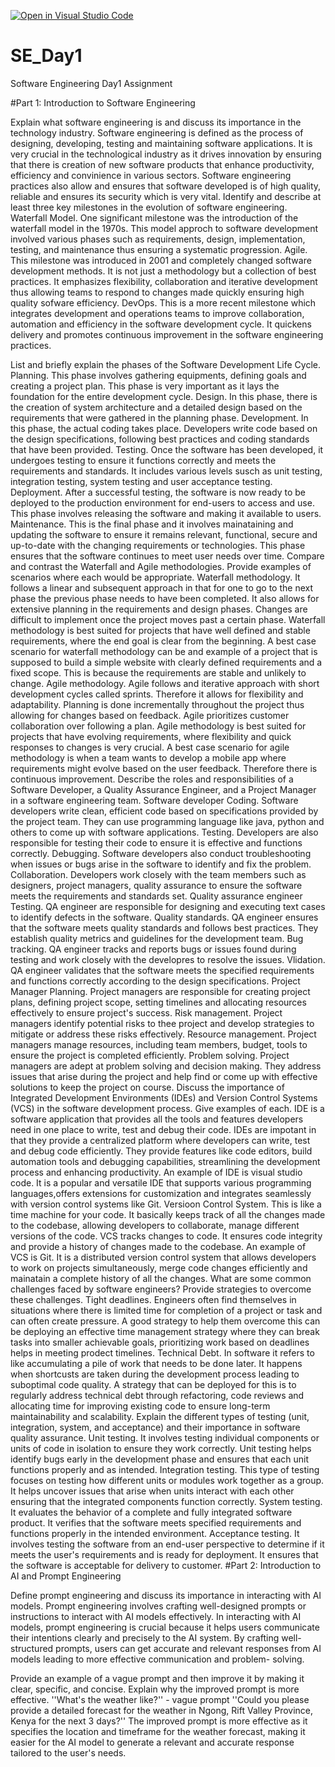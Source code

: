 [![Open in Visual Studio Code](https://classroom.github.com/assets/open-in-vscode-2e0aaae1b6195c2367325f4f02e2d04e9abb55f0b24a779b69b11b9e10269abc.svg)](https://classroom.github.com/online_ide?assignment_repo_id=15578958&assignment_repo_type=AssignmentRepo)
# SE_Day1
Software Engineering Day1 Assignment

#Part 1: Introduction to Software Engineering

Explain what software engineering is and discuss its importance in the technology industry.
Software engineering is defined as the process of designing, developing, testing and maintaining software applications. It is very crucial in the technological industry as it drives innovation by ensuring that there is creation of new software products that enhance productivity, efficiency and convinience in various sectors.
Software engineering practices also allow and ensures that software developed is of high quality, reliable and ensures its security which is very vital.
Identify and describe at least three key milestones in the evolution of software engineering.
Waterfall Model. One significant milestone was the introduction of the waterfall model in the 1970s. This model approch to software development involved various phases such as requirements, design, implementation, testing, and maintenance thus ensuring a systematic progression.
Agile. This milestone was introduced in 2001 and completely changed software development methods. It is not just a methodology but a collection of best practices. It emphasizes flexibility, collaboration and iterative development thus allowing teams to respond to changes made quickly ensuring high quality sofware efficiency.
DevOps. This is a more recent milestone which integrates development and operations teams to improve collaboration, automation and efficiency in the software development cycle. It quickens delivery and promotes continuous improvement in the software engineering practices.

List and briefly explain the phases of the Software Development Life Cycle.
Planning. This phase involves gathering equipments, defining goals and creating a project plan. This phase is very important as it lays the foundation for the entire development cycle.
Design. In this phase, there is the creation of system architecture and a detailed design based on the requirements that were gathered in the planning phase.
Development. In this phase, the actual coding takes place. Developers write code based on the design specifications, following best practices and coding standards that have been provided.
Testing. Once the software has been developed, it undergoes testing to ensure it functions correctly and meets the requirements and standards. It includes various levels susch as unit testing, integration testing, system testing and user acceptance testing.
Deployment. After a successful testing, the software is now ready to be deployed to the production environment for end-users to access and use. This phase involves releasing the software and making it available to users.
Maintenance. This is the final phase and it involves mainataining and updating the software to ensure it remains relevant, functional, secure and up-to-date with the changing requirements or technologies. This phase ensures that the software continues to meet user needs over time.
Compare and contrast the Waterfall and Agile methodologies. Provide examples of scenarios where each would be appropriate.
Waterfall methodology. 
It follows a linear and subsequent approach in that for one to go to the next phase the previous phase needs to have been completed.
It also allows for extensive planning in the requirements and design phases.
Changes are difficult to implement once the project moves past a certain phase.
Waterfall methodology is best suited for projects that have well defined and stable requirements, where the end goal is clear from the beginning.
A best case scenario for waterfall methodology can be and example of a project that is supposed to build a simple website with clearly defined requirements and a fixed scope. This is because the requirements are stable and unlikely to change.
Agile methodology.
Agile follows and iterative approach with short development cycles called sprints. Therefore it allows for flexibility and adaptability.
Planning is done incrementally throughout the project thus allowing for changes based on feedback.
Agile prioritizes customer collaboration over following a plan.
Agile methodology is best suited for projects that have evolving requirements, where flexibility and quick responses to changes is very crucial.
A best case scenario for agile methodology is when a team wants to develop a mobile app where requirements might evolve based on the user feedback. Therefore there is continuous improvement.
Describe the roles and responsibilities of a Software Developer, a Quality Assurance Engineer, and a Project Manager in a software engineering team.
Software developer
Coding. Software developers write clean, efficient code based on specifications provided by the project team. They can use programming language like java, python and others to come up with software applications.
Testing. Developers are also responsible for testing their code to ensure it is effective and functions correctly.
Debugging. Software developers also conduct troubleshooting when issues or bugs arise in the software to identify and fix the problem.
Collaboration. Developers work closely with the team members such as designers, project managers, quality assurance to ensure the software meets the requirements and standards set.
Quality assurance engineer
Testing. QA engineer are responsible for designing and executing text cases to identify defects in the software.
Quality standards. QA engineer ensures that the software meets quality standards and follows best practices. They establish quality metrics and guidelines for the development team.
Bug tracking. QA engineer tracks and reports bugs or issues found during testing and work closely with the developres to resolve the issues.
Vlidation. QA engineer validates that the software meets the specified requirements and functions correctly according to the design specifications.
Project Manager
Planning. Project managers are responsible for creating project plans, defining project scope, setting timelines and allocating resources effectively to ensure project's success.
Risk management. Project managers identify potential risks to thee project and develop strategies to mitigate or address these risks effectively.
Resource management. Project managers manage resources, including team members, budget, tools to ensure the project is completed efficiently.
Problem solving. Project managers are adept at problem solving and decision making. They address issues that arise during the project and help find or come up with effective solutions to keep the project on course.
Discuss the importance of Integrated Development Environments (IDEs) and Version Control Systems (VCS) in the software development process. Give examples of each.
IDE is a software application that provides all the tools and features developers need in one place to write, test and debug their code. IDEs are impotant in that they provide a centralized platform where developers can write, test and debug code efficiently. They provide features like code editors, build automation tools and debugging capabilities, streamlining the development process and enhancing productivity. An example of IDE is visual studio code. It is a popular and versatile IDE that supports various programming languages,offers extensions for customization and integrates seamlessly with version control systems like Git.
Versioon Control System. This is like a time machine for your code. It basically keeps track of all the changes made to the codebase, allowing developers to collaborate, manage different versions of the code. VCS tracks changes to code. It ensures code integrity and provide a history of changes made to the codebase. An example of VCS is Git. It is a distributed version control system that allows developers to work on projects simultaneously, merge code changes efficiently and mainatain a complete history of all the changes.
What are some common challenges faced by software engineers? Provide strategies to overcome these challenges.
Tight deadlines. Engineers often find themselves in situations where there is limited time for completion of a project or task and can often create pressure. A good strategy to help them overcome this can be deploying an effective time management strategy where they can break tasks into smaller achievable goals, prioritizing work based on deadlines helps in meeting prodect timelines.
Technical Debt. In software it refers to like accumulating a pile of work that needs to be done later. It happens when shortcusts are taken during the development process leading to suboptimal code quality. A strategy that can be deployed for this is to regularly address technical debt through refactoring, code reviews and allocating time for improving existing code to ensure long-term maintainability and scalability.
Explain the different types of testing (unit, integration, system, and acceptance) and their importance in software quality assurance.
Unit testing. It involves testing individual components or units of code in isolation to ensure they work correctly. Unit testing helps identify bugs early in the development phase and ensures that each unit functions properly and as intended.
Integration testing. This type of testing focuses on testing how different units or modules work together as a group. It helps uncover issues that arise when units interact with each other ensuring that the integrated components function correctly.
System testing. It evaluates the behavior of a complete and fully integrated software product. It verifies that the software meets specified requirements and functions properly in the intended environment.
Acceptance testing. It involves testing the software from an end-user perspective to determine if it meets the user's requirements and is ready for deployment. It ensures that the software is acceptable for delivery to customer.
#Part 2: Introduction to AI and Prompt Engineering


Define prompt engineering and discuss its importance in interacting with AI models.
Prompt engineering involves crafting well-designed prompts or instructions to interact with AI models effectively. In interacting with AI models, prompt engineering is crucial because it helps users communicate their intentions clearly and precisely to the AI system. By crafting well-structured prompts, users can get accurate and relevant responses from AI models leading to more effective communication and problem- solving.

Provide an example of a vague prompt and then improve it by making it clear, specific, and concise. Explain why the improved prompt is more effective.
''What's the weather like?'' - vague prompt
''Could you please provide a detailed forecast for the weather in Ngong, Rift Valley Province, Kenya for the next 3 days?''
The improved prompt is more effective as it specifies the location and timeframe for the weather forecast, making it easier for the AI model to generate a relevant and accurate response tailored to the user's needs.
